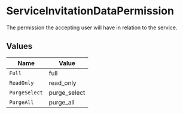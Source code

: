 # ServiceInvitationDataPermission

The permission the accepting user will have in relation to the service.


## Values

| Name          | Value         |
| ------------- | ------------- |
| `Full`        | full          |
| `ReadOnly`    | read_only     |
| `PurgeSelect` | purge_select  |
| `PurgeAll`    | purge_all     |